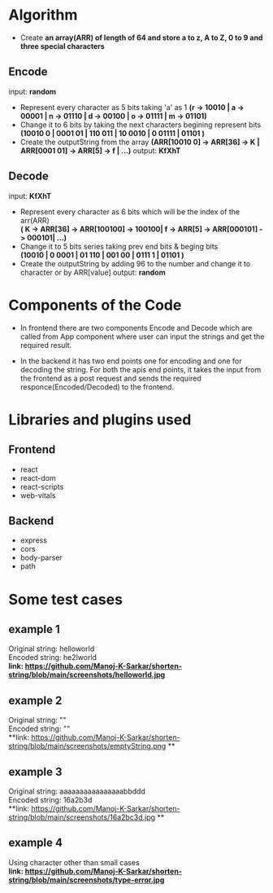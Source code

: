 # Algorithm

* Create **an array(ARR) of length of 64 and store a to z, A to Z, 0 to 9 and three special characters**

## Encode

input: **random**
* Represent every character as 5 bits taking 'a' as 1 **(r -> 10010 | a -> 00001 | n -> 01110 | d -> 00100 | o -> 01111 | m -> 01101)**
* Change it to 6 bits by taking the next characters begining represent bits **(10010 0 | 0001 01 | 110 011 | 10 0010 | 0 01111 | 01101 )**
* Create the outputString from the array **(ARR[10010 0] -> ARR[36] -> K | ARR[0001 01] -> ARR[5] -> f | ...)**
output: **KfXhT**

## Decode

input: **KfXhT**
* Represent every character as 6 bits which will be the index of the arr(ARR) \
  **( K -> ARR[36] -> ARR[100100] -> 100100| f -> ARR[5] -> ARR[000101] -> 000101| ...)**
* Change it to 5 bits series taking prev end bits & beging bits \
  **(10010 | 0 0001 | 01 110 | 001 00 | 0111 1 | 01101 )**
* Create the outputString by adding 96 to the number and change it to character or by ARR[value] 
output: **random**


# Components of the Code

* In frontend there are two components Encode and Decode which are called from App component where user can input the strings and get the required result.

* In the backend it has two end points one for encoding and one for decoding the string. 
For both the apis end points, it takes the input from the frontend as a post request and
sends the required responce(Encoded/Decoded) to the frontend.


# Libraries and plugins used

## Frontend
  * react
  * react-dom
  * react-scripts
  * web-vitals

## Backend
  * express
  * cors
  * body-parser
  * path


# Some test cases

## example 1

Original string: helloworld \
Encoded string: he2lworld \
**link: https://github.com/Manoj-K-Sarkar/shorten-string/blob/main/screenshots/helloworld.jpg**

## example 2

Original string: "" \
Encoded string: "" \
**link: https://github.com/Manoj-K-Sarkar/shorten-string/blob/main/screenshots/emptyString.png  **

## example 3

Original string: aaaaaaaaaaaaaaaabbddd \
Encoded string: 16a2b3d \
**link: https://github.com/Manoj-K-Sarkar/shorten-string/blob/main/screenshots/16a2bc3d.jpg **

## example 4

Using character other than small cases \
**link: https://github.com/Manoj-K-Sarkar/shorten-string/blob/main/screenshots/type-error.jpg**
